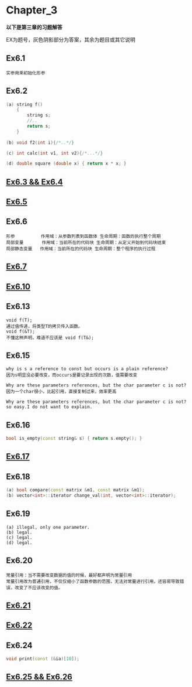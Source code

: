 # Chapter_3

**以下是第三章的习题解答**

EX为题号，灰色阴影部分为答案，其余为题目或其它说明

## Ex6.1
```
实参用来初始化形参
```

## Ex6.2
```C++
(a) string f() 
    {
        string s;
        //..
        return s;  
    }
    
(b) void f2(int i){/*..*/}

(c) int calc(int v1, int v2){/*...*/}

(d) double square (double x) { return x * x; }
```

## [Ex6.3 && Ex6.4](./6_4.cpp)

## [Ex6.5](./6_5.cpp)

## Ex6.6
```
形参          作用域：从参数列表到函数体 生命周期：函数的执行整个周期
局部变量       作用域：当前所在的代码块 生命周期：从定义开始到代码块结束
局部静态变量   作用域：当前所在的代码块 生命周期：整个程序的执行过程
```

## [Ex6.7](./6_7.cpp)

## [Ex6.10](./6_10.cpp)

## Ex6.13
```
void f(T);
通过值传递，将类型T的拷贝传入函数。
void f(&T);
不懂这种声明，难道不应该是 void f(T&);
```

## Ex6.15
```
why is s a reference to const but occurs is a plain reference?
因为s明显没必要改变，而occurs是要记录出现的次数，值需要改变

Why are these parameters references, but the char parameter c is not?
因为一个char很小，比起引用，直接复制过来，效率更高

Why are these parameters references, but the char parameter c is not?
so easy.I do not want to explain.
```

## Ex6.16
```C++
bool is_empty(const string& s) { return s.empty(); }
```

## [Ex6.17](./6_17.cpp)

## Ex6.18
```C++
(a) bool compare(const matrix &m1, const matrix &m1);
(b) vector<int>::iterator change_val(int, vector<int>::iterator);
```

## Ex6.19
```
(a) illegal, only one parameter.
(b) legal. 
(c) legal. 
(d) legal.
```

## Ex6.20
```
常量引用：当不需要改变数据的值的时候，最好都声明为常量引用
常量引用改为普通引用，不仅仅缩小了函数参数的范围，无法对常量进行引用，还容易导致错误，改变了不应该改变的值。
```

## [Ex6.21](./6_21.cpp)

## [Ex6.22](./6_22.cpp)

## Ex6.24
```C++
void print(const (&ia)[10]);
```

## [Ex6.25 && Ex6.26](./6_25.cpp)
